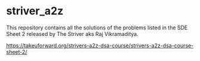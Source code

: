 # striver_a2z

This repository contains all the solutions of the problems 
listed in the SDE Sheet 2 released by The Striver aks Raj Vikramaditya.

https://takeuforward.org/strivers-a2z-dsa-course/strivers-a2z-dsa-course-sheet-2/